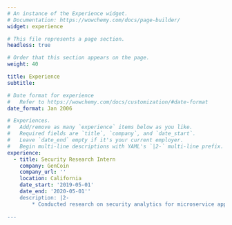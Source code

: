 ```yaml
---
# An instance of the Experience widget.
# Documentation: https://wowchemy.com/docs/page-builder/
widget: experience

# This file represents a page section.
headless: true

# Order that this section appears on the page.
weight: 40

title: Experience
subtitle:

# Date format for experience
#   Refer to https://wowchemy.com/docs/customization/#date-format
date_format: Jan 2006

# Experiences.
#   Add/remove as many `experience` items below as you like.
#   Required fields are `title`, `company`, and `date_start`.
#   Leave `date_end` empty if it's your current employer.
#   Begin multi-line descriptions with YAML's `|2-` multi-line prefix.
experience:
  - title: Security Research Intern
    company: GenCoin
    company_url: ''
    location: California
    date_start: '2019-05-01'
    date_end: '2020-05-01''
    description: |2-
        * Conducted research on security analytics for microservice applications in cloud services specifically container based applications, resulting in successful vulnerability scanning of applications
        
---
```

